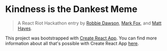 # Kindness is the Dankest Meme
> A React Riot Hackathon entry by [Robbie Dawson](https://github.com/robhdawson/), [Mark Fox](https://github.com/mfdj/), and  [Matt Hayes](https://github.com/mysterycommand/).

This project was bootstrapped with [Create React App](https://github.com/facebookincubator/create-react-app). You can find more information about all that's possible with Create React App [here](https://github.com/facebookincubator/create-react-app/blob/master/packages/react-scripts/template/README.md).
